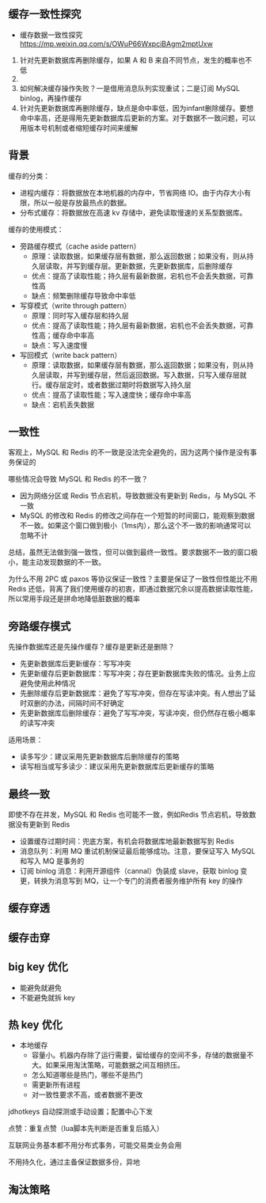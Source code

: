 ## 缓存一致性探究

*   缓存数据一致性探究 https://mp.weixin.qq.com/s/OWuP66WxpciBAgm2mptUxw

1. 针对先更新数据库再删除缓存，如果 A 和 B 来自不同节点，发生的概率也不低
1. 
1. 如何解决缓存操作失败？一是借用消息队列实现重试；二是订阅 MySQL binlog，再操作缓存
1. 针对先更新数据库再删除缓存，缺点是命中率低，因为infant删除缓存。要想命中率高，还是得用先更新数据库后更新的方案。对于数据不一致问题，可以用版本号机制或者缩短缓存时间来缓解

## 背景

缓存的分类：

*   进程内缓存：将数据放在本地机器的内存中，节省网络 IO。由于内存大小有限，所以一般是存放最热点的数据。
*   分布式缓存：将数据放在高速 kv 存储中，避免读取慢速的关系型数据库。

缓存的使用模式：

*   旁路缓存模式（cache aside pattern）
    *   原理：读取数据，如果缓存层有数据，那么返回数据；如果没有，则从持久层读取，并写到缓存层。更新数据，先更新数据库，后删除缓存
    *   优点：提高了读取性能；持久层有最新数据，宕机也不会丢失数据，可靠性高
    *   缺点：频繁删除缓存导致命中率低
*   写穿模式（write through pattern）
    *   原理：同时写入缓存层和持久层
    *   优点：提高了读取性能；持久层有最新数据，宕机也不会丢失数据，可靠性高；缓存命中率高
    *   缺点：写入速度慢
*   写回模式（write back pattern）
    *   原理：读取数据，如果缓存层有数据，那么返回数据；如果没有，则从持久层读取，并写到缓存层，然后返回数据。写入数据，只写入缓存层就行。缓存层定时，或者数据过期时将数据写入持久层
    *   优点：提高了读取性能；写入速度快；缓存命中率高
    *   缺点：宕机丢失数据

## 一致性

客观上，MySQL 和 Redis 的不一致是没法完全避免的，因为这两个操作是没有事务保证的

哪些情况会导致 MySQL 和 Redis 的不一致？

*   因为网络分区或 Redis 节点宕机，导致数据没有更新到 Redis，与 MySQL 不一致
*   MySQL 的修改和 Redis 的修改之间存在一个短暂的时间窗口，能观察到数据不一致。如果这个窗口做到极小（1ms内），那么这个不一致的影响通常可以忽略不计

总结，虽然无法做到强一致性，但可以做到最终一致性。要求数据不一致的窗口极小，能主动发现数据的不一致。

为什么不用 2PC 或 paxos 等协议保证一致性？主要是保证了一致性但性能比不用 Redis 还低，背离了我们使用缓存的初衷，即通过数据冗余以提高数据读取性能，所以常用手段还是拼命地降低脏数据的概率

## 旁路缓存模式

先操作数据库还是先操作缓存？缓存是更新还是删除？

*   先更新数据库后更新缓存：写写冲突
*   先更新缓存后更新数据库：写写冲突；存在更新数据库失败的情况。业务上应避免使用此种情况
*   先删除缓存后更新数据库：避免了写写冲突，但存在写读冲突。有人想出了延时双删的办法，间隔时间不好确定
*   先更新数据库后删除缓存：避免了写写冲突，写读冲突，但仍然存在极小概率的读写冲突

适用场景：

*   读多写少：建议采用先更新数据库后删除缓存的策略
*   读写相当或写多读少：建议采用先更新数据库后更新缓存的策略

## 最终一致

即使不存在并发，MySQL 和 Redis 也可能不一致，例如Redis 节点宕机，导致数据没有更新到 Redis

*   设置缓存过期时间：兜底方案，有机会将数据库地最新数据写到 Redis
*   消息队列：利用 MQ 重试机制保证最后能够成功。注意，要保证写入 MySQL 和写入 MQ 是事务的
*   订阅 binlog 消息：利用开源组件（cannal）伪装成 slave，获取 binlog 变更，转换为消息写到 MQ，让一个专门的消费者服务维护所有 key 的操作

## 缓存穿透

## 缓存击穿

## big key 优化

*   能避免就避免
*   不能避免就拆 key

## 热 key 优化

*   本地缓存
    * 容量小。机器内存除了运行需要，留给缓存的空间不多，存储的数据量不大。如果采用淘汰策略，可能数据之间互相挤压。
    * 怎么知道哪些是热门，哪些不是热门
    * 需更新所有进程
    * 对一致性要求不高，或者数据不更改

jdhotkeys 自动探测或手动设置；配置中心下发

点赞：重复点赞（lua脚本先判断是否重复后插入）

互联网业务基本都不用分布式事务，可能交易类业务会用

不用持久化，通过主备保证数据多份，异地

## 淘汰策略